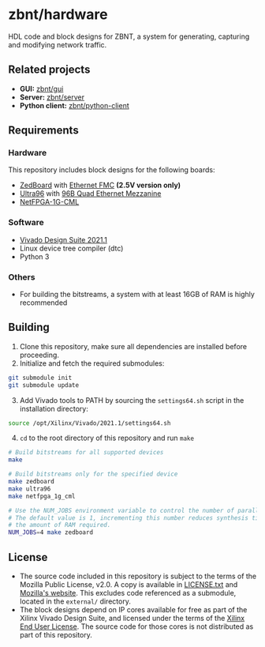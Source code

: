 # zbnt/hardware

HDL code and block designs for ZBNT, a system for generating, capturing and modifying network traffic.

## Related projects

* **GUI:** [zbnt/gui](https://github.com/zbnt/gui)
* **Server:** [zbnt/server](https://github.com/zbnt/server)
* **Python client:** [zbnt/python-client](https://github.com/zbnt/python-client)

## Requirements

### Hardware

This repository includes block designs for the following boards:

* [ZedBoard](http://www.zedboard.org/product/zedboard) with [Ethernet FMC](http://ethernetfmc.com) **(2.5V version only)**
* [Ultra96](https://www.96boards.org/product/ultra96) with [96B Quad Ethernet Mezzanine](https://opsero.com/product/96b-quad-ethernet-mezzanine)
* [NetFPGA-1G-CML](https://store.digilentinc.com/netfpga-1g-cml-kintex-7-fpga-development-board)

### Software

* [Vivado Design Suite 2021.1](https://www.xilinx.com/products/design-tools/vivado.html)
* Linux device tree compiler (dtc)
* Python 3

### Others

* For building the bitstreams, a system with at least 16GB of RAM is highly recommended

## Building

1. Clone this repository, make sure all dependencies are installed before proceeding.
2. Initialize and fetch the required submodules:

```bash
git submodule init
git submodule update
```

3. Add Vivado tools to PATH by sourcing the `settings64.sh` script in the installation directory:

```bash
source /opt/Xilinx/Vivado/2021.1/settings64.sh
```

4. `cd` to the root directory of this repository and run `make`

```bash
# Build bitstreams for all supported devices
make

# Build bitstreams only for the specified device
make zedboard
make ultra96
make netfpga_1g_cml

# Use the NUM_JOBS environment variable to control the number of parallel synthesis jobs
# The default value is 1, incrementing this number reduces synthesis time but increments
# the amount of RAM required.
NUM_JOBS=4 make zedboard
```

## License

* The source code included in this repository is subject to the terms of the Mozilla Public License, v2.0. A copy is available in [LICENSE.txt](https://github.com/zbnt/zbnt_hw/blob/master/LICENSE.txt) and [Mozilla's website](https://mozilla.org/MPL/2.0). This excludes code referenced as a submodule, located in the ```external/``` directory.
* The block designs depend on IP cores available for free as part of the Xilinx Vivado Design Suite, and licensed under the terms of the [Xilinx End User License](https://www.xilinx.com/support/documentation/sw_manuals/xilinx2021_1/end-user-license-agreement.pdf). The source code for those cores is not distributed as part of this repository.
